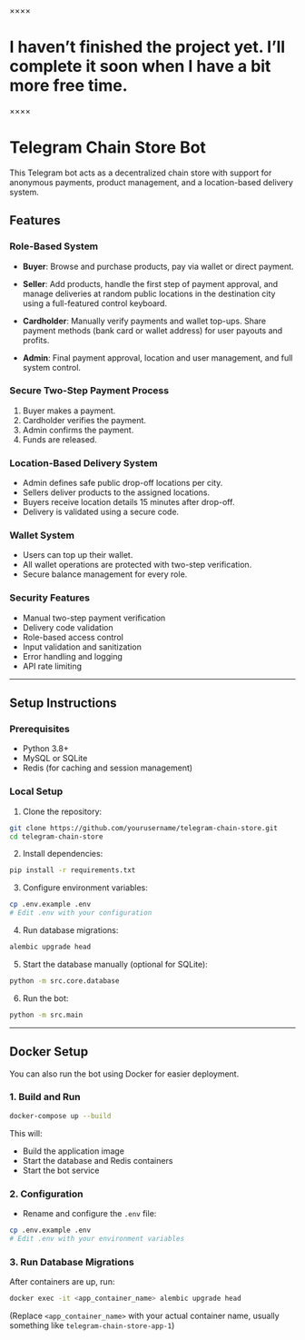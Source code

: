 ××××
# I haven’t finished the project yet. I’ll complete it soon when I have a bit more free time.
××××


# Telegram Chain Store Bot

This Telegram bot acts as a decentralized chain store with support for anonymous payments, product management, and a location-based delivery system.

## Features

### Role-Based System

* **Buyer**: Browse and purchase products, pay via wallet or direct payment.

* **Seller**: Add products, handle the first step of payment approval, and manage deliveries at random public locations in the destination city using a full-featured control keyboard.

* **Cardholder**: Manually verify payments and wallet top-ups. Share payment methods (bank card or wallet address) for user payouts and profits.

* **Admin**: Final payment approval, location and user management, and full system control.

### Secure Two-Step Payment Process

1. Buyer makes a payment.
2. Cardholder verifies the payment.
3. Admin confirms the payment.
4. Funds are released.

### Location-Based Delivery System

* Admin defines safe public drop-off locations per city.
* Sellers deliver products to the assigned locations.
* Buyers receive location details 15 minutes after drop-off.
* Delivery is validated using a secure code.

### Wallet System

* Users can top up their wallet.
* All wallet operations are protected with two-step verification.
* Secure balance management for every role.

### Security Features

* Manual two-step payment verification
* Delivery code validation
* Role-based access control
* Input validation and sanitization
* Error handling and logging
* API rate limiting

---

## Setup Instructions

### Prerequisites

* Python 3.8+
* MySQL or SQLite
* Redis (for caching and session management)

### Local Setup

1. Clone the repository:

```bash
git clone https://github.com/yourusername/telegram-chain-store.git
cd telegram-chain-store
```

2. Install dependencies:

```bash
pip install -r requirements.txt
```

3. Configure environment variables:

```bash
cp .env.example .env
# Edit .env with your configuration
```

4. Run database migrations:

```bash
alembic upgrade head
```

5. Start the database manually (optional for SQLite):

```bash
python -m src.core.database
```

6. Run the bot:

```bash
python -m src.main
```

---

## Docker Setup

You can also run the bot using Docker for easier deployment.

### 1. Build and Run

```bash
docker-compose up --build
```

This will:

* Build the application image
* Start the database and Redis containers
* Start the bot service

### 2. Configuration

* Rename and configure the `.env` file:

```bash
cp .env.example .env
# Edit .env with your environment variables
```

### 3. Run Database Migrations

After containers are up, run:

```bash
docker exec -it <app_container_name> alembic upgrade head
```

(Replace `<app_container_name>` with your actual container name, usually something like `telegram-chain-store-app-1`)

